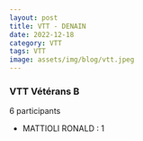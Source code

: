 ```yaml
---
layout: post
title: VTT - DENAIN
date: 2022-12-18
category: VTT
tags: VTT
image: assets/img/blog/vtt.jpeg
---
```


### VTT Vétérans B
6 participants
- MATTIOLI RONALD : 1
